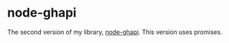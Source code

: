 # node-ghapi
The second version of my library, [node-ghapi](https://npmjs.org/node-ghapi). This version uses promises.